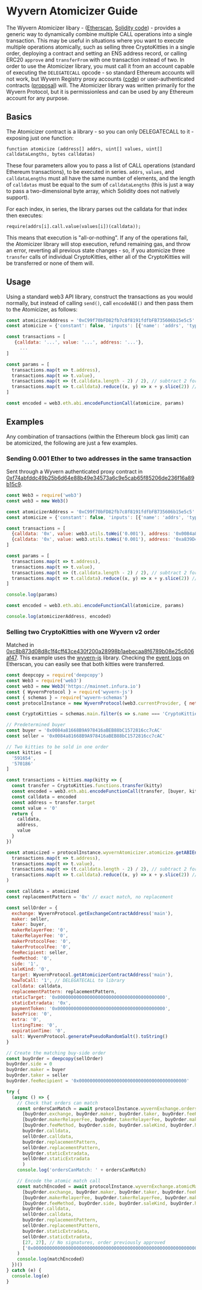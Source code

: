 <!-- TITLE: Atomicizer Guide -->
<!-- SUBTITLE: How to use the Wyvern Atomicizer library contract to combine multiple operations into a single transaction -->

# Wyvern Atomicizer Guide

The Wyvern Atomicizer libary - ([Etherscan](https://etherscan.io/address/wyvernatomicizer.eth), [Solidity code](https://github.com/ProjectWyvern/wyvern-ethereum/blob/master/contracts/WyvernAtomicizer.sol)) - provides a generic way to dynamically combine multiple CALL operations into a single transaction. This may be useful in situations where you want to execute multiple operations atomically, such as selling three CryptoKitties in a single order, deploying a contract and setting an ENS address record, or calling ERC20 `approve` and `transferFrom` with one transaction instead of two. In order to use the Atomicizer library, you must call it from an account capable of executing the `DELEGATECALL` opcode - so standard Ethereum accounts will not work, but Wyvern Registry proxy accounts ([code](https://github.com/ProjectWyvern/wyvern-ethereum/blob/master/contracts/registry/AuthenticatedProxy.sol)) or user-authenticated contracts ([proposal](https://ethereum-magicians.org/t/erc-1077-and-erc-1078-the-magic-of-executable-signed-messages-to-login-and-do-actions/351/9?u=cwgoes)) will. The Atomicizer library was written primarily for the Wyvern Protocol, but it is permissionless and can be used by any Ethereum account for any purpose.

## Basics

The Atomicizer contract is a library - so you can only DELEGATECALL to it - exposing just one function:

```solidity
function atomicize (address[] addrs, uint[] values, uint[] calldataLengths, bytes calldatas)
```

These four parameters allow you to pass a list of CALL operations (standard Ethereum transactions), to be executed in series. `addrs`, `values`, and `calldataLengths` must all have the same number of elements, and the length of `calldatas` must be equal to the sum of `calldataLengths` (this is just a way to pass a two-dimensional byte array, which Solidity does not natively support).

For each index, in series, the library parses out the calldata for that index then executes:

```solidity
require(addrs[i].call.value(values[i])(calldata));
```

This means that execution is "all-or-nothing". If any of the operations fail, the Atomicizer library will stop execution, refund remaining gas, and throw an error, reverting all previous state changes - so, if you atomicize three `transfer` calls of individual CryptoKitties, either all of the CryptoKitties will be transferred or none of them will.

## Usage

Using a standard web3 API library, construct the transactions as you would normally, but instead of calling `send()`, call `encodeABI()` and then pass them to the Atomicizer, as follows:

```javascript
const atomicizerAddress = '0xC99f70bFD82fb7c8f8191fdfbFB735606b15e5c5' // wyvernatomicizer.eth
const atomicize = {'constant': false, 'inputs': [{'name': 'addrs', 'type': 'address[]'}, {'name': 'values', 'type': 'uint256[]'}, {'name': 'calldataLengths', 'type': 'uint256[]'}, {'name': 'calldatas', 'type': 'bytes'}], 'name': 'atomicize', 'outputs': [], 'payable': false, 'stateMutability': 'nonpayable', 'type': 'function'}

const transactions = [
   {calldata: '...', value: '...', address: '...'},
	 ...
]

const params = [
  transactions.map(t => t.address),
  transactions.map(t => t.value),
  transactions.map(t => (t.calldata.length - 2) / 2), // subtract 2 for '0x', divide by 2 for hex
  transactions.map(t => t.calldata).reduce((x, y) => x + y.slice(2)) // cut off the '0x'
]

const encoded = web3.eth.abi.encodeFunctionCall(atomicize, params)
```

## Examples

Any combination of transactions (within the Ethereum block gas limit) can be atomicized, the following are just a few examples.

### Sending 0.001 Ether to two addresses in the same transaction

Sent through a Wyvern authenticated proxy contract in [0xf74abfddc49b25b6d64e88b49e34573a6c9e5cab65f85206de236f16a89b15c9](https://etherscan.io/tx/0xf74abfddc49b25b6d64e88b49e34573a6c9e5cab65f85206de236f16a89b15c9).

```javascript
const Web3 = require('web3')
const web3 = new Web3()

const atomicizerAddress = '0xC99f70bFD82fb7c8f8191fdfbFB735606b15e5c5' // wyvernatomicizer.eth
const atomicize = {'constant': false, 'inputs': [{'name': 'addrs', 'type': 'address[]'}, {'name': 'values', 'type': 'uint256[]'}, {'name': 'calldataLengths', 'type': 'uint256[]'}, {'name': 'calldatas', 'type': 'bytes'}], 'name': 'atomicize', 'outputs': [], 'payable': false, 'stateMutability': 'nonpayable', 'type': 'function'}

const transactions = [
  {calldata: '0x', value: web3.utils.toWei('0.001'), address: '0x0084a81668b9a978416abeb88bc1572816cc7cac'}, // send 0.001 Ether to 0x0084a81668b9a978416abeb88bc1572816cc7cac
  {calldata: '0x', value: web3.utils.toWei('0.001'), address: '0xa839D4b5A36265795EbA6894651a8aF3d0aE2e68'}  // send 0.001 Ether to 0xa839D4b5A36265795EbA6894651a8aF3d0aE2e68
]

const params = [
  transactions.map(t => t.address),
  transactions.map(t => t.value),
  transactions.map(t => (t.calldata.length - 2) / 2), // subtract 2 for '0x', divide by 2 for hex
  transactions.map(t => t.calldata).reduce((x, y) => x + y.slice(2)) // cut off the '0x'
]

console.log(params)

const encoded = web3.eth.abi.encodeFunctionCall(atomicize, params)

console.log(atomicizerAddress, encoded)
```

### Selling two CryptoKitties with one Wyvern v2 order

Matched in [0xc8b873d08d8c1f4cff43ce430f200a28998b1aebecaa8f6789b08e25c606af47](https://etherscan.io/tx/0xc8b873d08d8c1f4cff43ce430f200a28998b1aebecaa8f6789b08e25c606af47). This example uses the [wyvern-js](https://github.com/ProjectWyvern/wyvern-js) library. Checking the [event logs](https://etherscan.io/tx/0xc8b873d08d8c1f4cff43ce430f200a28998b1aebecaa8f6789b08e25c606af47#eventlog) on Etherscan, you can easily see that both kitties were transferred.

```javascript
const deepcopy = require('deepcopy')
const Web3 = require('web3')
const web3 = new Web3('https://mainnet.infura.io')
const { WyvernProtocol } = require('wyvern-js')
const { schemas } = require('wyvern-schemas')
const protocolInstance = new WyvernProtocol(web3.currentProvider, { network: 'main' })

const CryptoKitties = schemas.main.filter(s => s.name === 'CryptoKitties')[0]

// Predetermined buyer
const buyer = '0x0084a81668B9A978416aBEB88bC1572816cc7cAC'
const seller = '0x0084a81668B9A978416aBEB88bC1572816cc7cAC'

// Two kitties to be sold in one order
const kitties = [
  '591654',
  '570186'
]

const transactions = kitties.map(kitty => {
  const transfer = CryptoKitties.functions.transfer(kitty)
  const encoded = web3.eth.abi.encodeFunctionCall(transfer, [buyer, kitty])
  const calldata = encoded
  const address = transfer.target
  const value = '0'
  return {
    calldata,
    address,
    value
  }
})

const atomicized = protocolInstance.wyvernAtomicizer.atomicize.getABIEncodedTransactionData(
  transactions.map(t => t.address),
  transactions.map(t => t.value),
  transactions.map(t => (t.calldata.length - 2) / 2), // subtract 2 for '0x', divide by 2 for hex
  transactions.map(t => t.calldata).reduce((x, y) => x + y.slice(2)) // cut off the '0x'
)

const calldata = atomicized
const replacementPattern = '0x' // exact match, no replacement

const sellOrder = {
  exchange: WyvernProtocol.getExchangeContractAddress('main'),
  maker: seller,
  taker: buyer,
  makerRelayerFee: '0',
  takerRelayerFee: '0',
  makerProtocolFee: '0',
  takerProtocolFee: '0',
  feeRecipient: seller,
  feeMethod: '0',
  side: '1',
  saleKind: '0',
  target: WyvernProtocol.getAtomicizerContractAddress('main'),
  howToCall: '1', // DELEGATECALL to library
  calldata: calldata,
  replacementPattern: replacementPattern,
  staticTarget: '0x0000000000000000000000000000000000000000',
  staticExtradata: '0x',
  paymentToken: '0x0000000000000000000000000000000000000000',
  basePrice: '0',
  extra: '0',
  listingTime: '0',
  expirationTime: '0',
  salt: WyvernProtocol.generatePseudoRandomSalt().toString()
}

// Create the matching buy-side order
const buyOrder = deepcopy(sellOrder)
buyOrder.side = 0
buyOrder.maker = buyer
buyOrder.taker = seller
buyOrder.feeRecipient = '0x0000000000000000000000000000000000000000'

try {
  (async () => {
    // Check that orders can match
    const ordersCanMatch = await protocolInstance.wyvernExchange.ordersCanMatch_.callAsync(
      [buyOrder.exchange, buyOrder.maker, buyOrder.taker, buyOrder.feeRecipient, buyOrder.target, buyOrder.staticTarget, buyOrder.paymentToken, sellOrder.exchange, sellOrder.maker, sellOrder.taker, sellOrder.feeRecipient, sellOrder.target, sellOrder.staticTarget, sellOrder.paymentToken],
      [buyOrder.makerRelayerFee, buyOrder.takerRelayerFee, buyOrder.makerProtocolFee, buyOrder.takerProtocolFee, buyOrder.basePrice, buyOrder.extra, buyOrder.listingTime, buyOrder.expirationTime, buyOrder.salt, sellOrder.makerRelayerFee, sellOrder.takerRelayerFee, sellOrder.makerProtocolFee, sellOrder.takerProtocolFee, sellOrder.basePrice, sellOrder.extra, sellOrder.listingTime, sellOrder.expirationTime, sellOrder.salt],
      [buyOrder.feeMethod, buyOrder.side, buyOrder.saleKind, buyOrder.howToCall, sellOrder.feeMethod, sellOrder.side, sellOrder.saleKind, sellOrder.howToCall],
      buyOrder.calldata,
      sellOrder.calldata,
      buyOrder.replacementPattern,
      sellOrder.replacementPattern,
      buyOrder.staticExtradata,
      sellOrder.staticExtradata
      )
    console.log('ordersCanMatch: ' + ordersCanMatch)

    // Encode the atomic match call
    const matchEncoded = await protocolInstance.wyvernExchange.atomicMatch_.getABIEncodedTransactionData(
      [buyOrder.exchange, buyOrder.maker, buyOrder.taker, buyOrder.feeRecipient, buyOrder.target, buyOrder.staticTarget, buyOrder.paymentToken, sellOrder.exchange, sellOrder.maker, sellOrder.taker, sellOrder.feeRecipient, sellOrder.target, sellOrder.staticTarget, sellOrder.paymentToken],
      [buyOrder.makerRelayerFee, buyOrder.takerRelayerFee, buyOrder.makerProtocolFee, buyOrder.takerProtocolFee, buyOrder.basePrice, buyOrder.extra, buyOrder.listingTime, buyOrder.expirationTime, buyOrder.salt, sellOrder.makerRelayerFee, sellOrder.takerRelayerFee, sellOrder.makerProtocolFee, sellOrder.takerProtocolFee, sellOrder.basePrice, sellOrder.extra, sellOrder.listingTime, sellOrder.expirationTime, sellOrder.salt],
      [buyOrder.feeMethod, buyOrder.side, buyOrder.saleKind, buyOrder.howToCall, sellOrder.feeMethod, sellOrder.side, sellOrder.saleKind, sellOrder.howToCall],
      buyOrder.calldata,
      sellOrder.calldata,
      buyOrder.replacementPattern,
      sellOrder.replacementPattern,
      buyOrder.staticExtradata,
      sellOrder.staticExtradata,
      [27, 27], // No signatures, order previously approved
      ['0x0000000000000000000000000000000000000000000000000000000000000000', '0x0000000000000000000000000000000000000000000000000000000000000000', '0x0000000000000000000000000000000000000000000000000000000000000000', '0x0000000000000000000000000000000000000000000000000000000000000000', '0x0000000000000000000000000000000000000000000000000000000000000000']
    )
    console.log(matchEncoded)
  })()
} catch (e) {
  console.log(e)
}
```